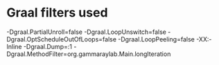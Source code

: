 # Graal filters used
-Dgraal.PartialUnroll=false
-Dgraal.LoopUnswitch=false
-Dgraal.OptScheduleOutOfLoops=false
-Dgraal.LoopPeeling=false
-XX:-Inline
-Dgraal.Dump=:1
-Dgraal.MethodFilter=org.gammaraylab.Main.longIteration 
